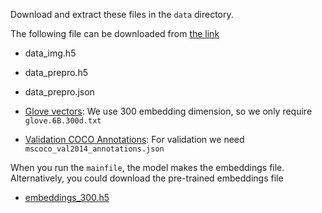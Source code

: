 Download and extract these files in the `data` directory.

The following file can be downloaded from [the link](https://filebox.ece.vt.edu/~jiasenlu/codeRelease/vqaRelease/train_only/data_train_val.zip)
- data_img.h5
- data_prepro.h5
- data_prepro.json

- [Glove vectors](http://nlp.stanford.edu/data/glove.6B.zip): We use 300 embedding dimension, so we only require `glove.6B.300d.txt`
- [Validation COCO Annotations](http://visualqa.org/data/mscoco/vqa/Annotations_Val_mscoco.zip): For validation we need `mscoco_val2014_annotations.json`

When you run the `mainfile`, the model makes the embeddings file. Alternatively, you could download the pre-trained embeddings file
- [embeddings_300.h5](https://drive.google.com/open?id=1o9nLSB9zwmWlbtX2B1ahaDPuYTGmfk2a)
